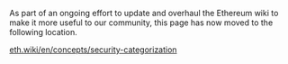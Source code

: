 As part of an ongoing effort to update and overhaul the Ethereum wiki to make it more useful to our community, this page has now moved to the following location.

[eth.wiki/en/concepts/security-categorization](https://eth.wiki/en/concepts/security-categorization)